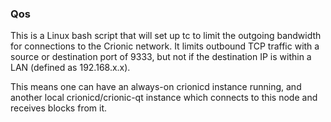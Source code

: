 ### Qos ###

This is a Linux bash script that will set up tc to limit the outgoing bandwidth for connections to the Crionic network. It limits outbound TCP traffic with a source or destination port of 9333, but not if the destination IP is within a LAN (defined as 192.168.x.x).

This means one can have an always-on crionicd instance running, and another local crionicd/crionic-qt instance which connects to this node and receives blocks from it.
